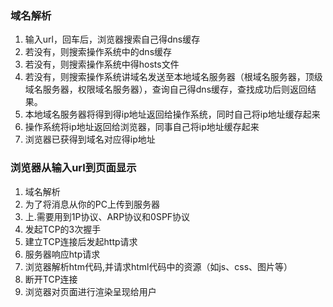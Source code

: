 ### 域名解析
1. 输入url，回车后，浏览器搜索自己得dns缓存
2. 若没有，则搜索操作系统中的dns缓存
3. 若没有，则搜索操作系统中得hosts文件
4. 若没有，则搜索操作系统讲域名发送至本地域名服务器（根域名服务器，顶级域名服务器，权限域名服务器），查询自己得dns缓存，查找成功后则返回结果。
5. 本地域名服务器将得到得ip地址返回给操作系统，同时自己将ip地址缓存起来
6. 操作系统将ip地址返回给浏览器，同事自己将ip地址缓存起来
7. 浏览器已获得到域名对应得ip地址


### 浏览器从输入url到页面显示
1. 域名解析
2. 为了将消息从你的PC上传到服务器
3. 上.需要用到1P协议、ARP协议和0SPF协议
4. 发起TCP的3次握手
5. 建立TCP连接后发起http请求
6. 服务器响应htp请求
7. 浏览器解析htm代码,并请求html代码中的资源（如js、css、图片等）
8. 断开TCP连接
9. 浏览器对页面进行渲染呈现给用户